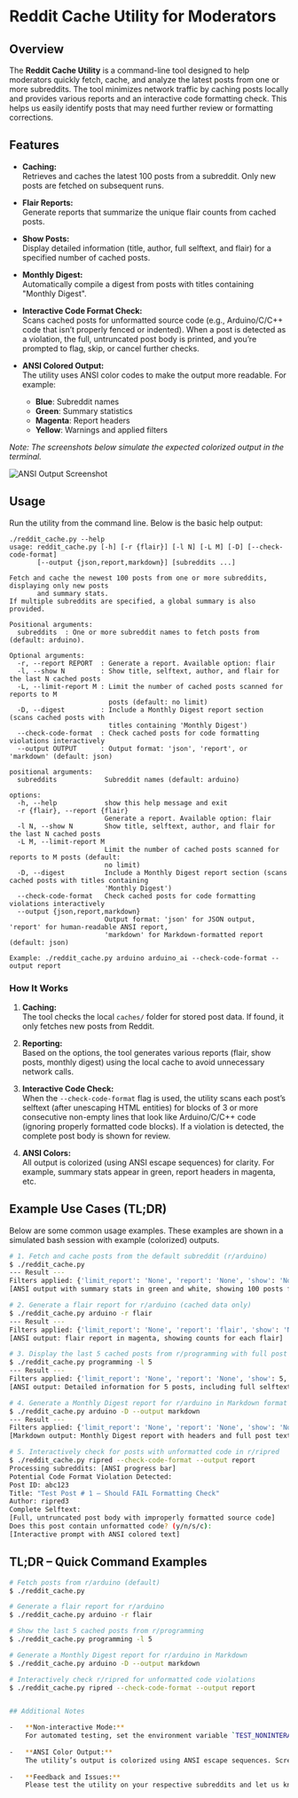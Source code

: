 # Reddit Cache Utility for Moderators

## Overview

The **Reddit Cache Utility** is a command-line tool designed to help moderators quickly fetch, cache, and analyze the latest posts from one or more subreddits. The tool minimizes network traffic by caching posts locally and provides various reports and an interactive code formatting check. This helps us easily identify posts that may need further review or formatting corrections.

## Features

- **Caching:**  
  Retrieves and caches the latest 100 posts from a subreddit. Only new posts are fetched on subsequent runs.

- **Flair Reports:**  
  Generate reports that summarize the unique flair counts from cached posts.

- **Show Posts:**  
  Display detailed information (title, author, full selftext, and flair) for a specified number of cached posts.

- **Monthly Digest:**  
  Automatically compile a digest from posts with titles containing "Monthly Digest".

- **Interactive Code Format Check:**  
  Scans cached posts for unformatted source code (e.g., Arduino/C/C++ code that isn’t properly fenced or indented). When a post is detected as a violation, the full, untruncated post body is printed, and you’re prompted to flag, skip, or cancel further checks.

- **ANSI Colored Output:**  
  The utility uses ANSI color codes to make the output more readable. For example:
  - **Blue**: Subreddit names  
  - **Green**: Summary statistics  
  - **Magenta**: Report headers  
  - **Yellow**: Warnings and applied filters

*Note: The screenshots below simulate the expected colorized output in the terminal.*

![ANSI Output Screenshot](https://via.placeholder.com/800x200?text=ANSI+Colored+Output+Screenshot)

## Usage

Run the utility from the command line. Below is the basic help output:


```
./reddit_cache.py --help
usage: reddit_cache.py [-h] [-r {flair}] [-l N] [-L M] [-D] [--check-code-format]
       [--output {json,report,markdown}] [subreddits ...]

Fetch and cache the newest 100 posts from one or more subreddits, displaying only new posts
       and summary stats.
If multiple subreddits are specified, a global summary is also provided.

Positional arguments:
  subreddits  : One or more subreddit names to fetch posts from (default: arduino).

Optional arguments:
  -r, --report REPORT  : Generate a report. Available option: flair
  -l, --show N         : Show title, selftext, author, and flair for the last N cached posts
  -L, --limit-report M : Limit the number of cached posts scanned for reports to M
                         posts (default: no limit)
  -D, --digest         : Include a Monthly Digest report section (scans cached posts with
                         titles containing 'Monthly Digest')
  --check-code-format  : Check cached posts for code formatting violations interactively
  --output OUTPUT      : Output format: 'json', 'report', or 'markdown' (default: json)

positional arguments:
  subreddits            Subreddit names (default: arduino)

options:
  -h, --help            show this help message and exit
  -r {flair}, --report {flair}
                        Generate a report. Available option: flair
  -l N, --show N        Show title, selftext, author, and flair for the last N cached posts
  -L M, --limit-report M
                        Limit the number of cached posts scanned for reports to M posts (default:
                        no limit)
  -D, --digest          Include a Monthly Digest report section (scans cached posts with titles containing
                        'Monthly Digest')
  --check-code-format   Check cached posts for code formatting violations interactively
  --output {json,report,markdown}
                        Output format: 'json' for JSON output, 'report' for human-readable ANSI report,
                        'markdown' for Markdown-formatted report (default: json)

Example: ./reddit_cache.py arduino arduino_ai --check-code-format --output report
```

### How It Works

1. **Caching:**  
   The tool checks the local `caches/` folder for stored post data. If found, it only fetches new posts from Reddit.

2. **Reporting:**  
   Based on the options, the tool generates various reports (flair, show posts, monthly digest) using the local cache to avoid unnecessary network calls.

3. **Interactive Code Check:**  
   When the `--check-code-format` flag is used, the utility scans each post’s selftext (after unescaping HTML entities) for blocks of 3 or more consecutive non-empty lines that look like Arduino/C/C++ code (ignoring properly formatted code blocks). If a violation is detected, the complete post body is shown for review.

4. **ANSI Colors:**  
   All output is colorized (using ANSI escape sequences) for clarity. For example, summary stats appear in green, report headers in magenta, etc.

## Example Use Cases (TL;DR)

Below are some common usage examples. These examples are shown in a simulated bash session with example (colorized) outputs.

```bash
# 1. Fetch and cache posts from the default subreddit (r/arduino)
$ ./reddit_cache.py
--- Result ---
Filters applied: {'limit_report': 'None', 'report': 'None', 'show': 'None', 'digest': 'None', 'check_code_format': 'None', 'output': 'json'}
[ANSI output with summary stats in green and white, showing 100 posts fetched from r/arduino]

# 2. Generate a flair report for r/arduino (cached data only)
$ ./reddit_cache.py arduino -r flair
--- Result ---
Filters applied: {'limit_report': 'None', 'report': 'flair', 'show': 'None', 'digest': 'None', 'check_code_format': 'None', 'output': 'json'}
[ANSI output: flair report in magenta, showing counts for each flair]

# 3. Display the last 5 cached posts from r/programming with full post details
$ ./reddit_cache.py programming -l 5
--- Result ---
Filters applied: {'limit_report': 'None', 'report': 'None', 'show': 5, 'digest': 'None', 'check_code_format': 'None', 'output': 'json'}
[ANSI output: Detailed information for 5 posts, including full selftext]

# 4. Generate a Monthly Digest report for r/arduino in Markdown format
$ ./reddit_cache.py arduino -D --output markdown
--- Result ---
Filters applied: {'limit_report': 'None', 'report': 'None', 'show': 'None', 'digest': 'Enabled', 'check_code_format': 'None', 'output': 'markdown'}
[Markdown output: Monthly Digest report with headers and full post texts]

# 5. Interactively check for posts with unformatted code in r/ripred
$ ./reddit_cache.py ripred --check-code-format --output report
Processing subreddits: [ANSI progress bar]
Potential Code Format Violation Detected:
Post ID: abc123
Title: "Test Post # 1 – Should FAIL Formatting Check"
Author: ripred3
Complete Selftext:
[Full, untruncated post body with improperly formatted source code]
Does this post contain unformatted code? (y/n/s/c): 
[Interactive prompt with ANSI colored text]

```

## TL;DR – Quick Command Examples

```bash
# Fetch posts from r/arduino (default)
$ ./reddit_cache.py

# Generate a flair report for r/arduino
$ ./reddit_cache.py arduino -r flair

# Show the last 5 cached posts from r/programming
$ ./reddit_cache.py programming -l 5

# Generate a Monthly Digest report for r/arduino in Markdown
$ ./reddit_cache.py arduino -D --output markdown

# Interactively check r/ripred for unformatted code violations
$ ./reddit_cache.py ripred --check-code-format --output report


## Additional Notes

-   **Non-interactive Mode:**  
    For automated testing, set the environment variable `TEST_NONINTERACTIVE=1` to simulate a "y" response during code format checks.
    
-   **ANSI Color Output:**  
    The utility’s output is colorized using ANSI escape sequences. Screenshots of the output are provided above; please refer to your terminal for the live colored output.
    
-   **Feedback and Issues:**  
    Please test the utility on your respective subreddits and let us know if you encounter any issues or have suggestions for additional features. Your feedback is highly appreciated!
    

